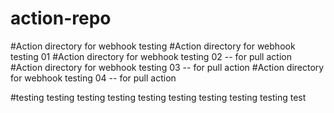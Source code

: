 # action-repo

#Action directory for webhook testing
#Action directory for webhook testing 01
#Action directory for webhook testing 02 -- for pull action
#Action directory for webhook testing 03 -- for pull action
#Action directory for webhook testing 04 -- for pull action

#testing testing testing testing testing testing testing testing testing test
